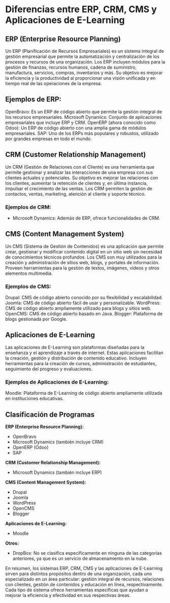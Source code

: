 # Diferencias entre ERP, CRM, CMS y Aplicaciones de E-Learning
## ERP (Enterprise Resource Planning)
Un ERP (Planificación de Recursos Empresariales) es un sistema integral de gestión empresarial que permite la automatización y centralización de los procesos y recursos de una organización. Los ERP incluyen módulos para la gestión de finanzas, recursos humanos, cadena de suministro, manufactura, servicios, compras, inventarios y más. Su objetivo es mejorar la eficiencia y la productividad al proporcionar una visión unificada y en tiempo real de las operaciones de la empresa.

## Ejemplos de ERP:
OpenBravo: Es un ERP de código abierto que permite la gestión integral de los recursos empresariales.
Microsoft Dynamics: Conjunto de aplicaciones empresariales que incluye ERP y CRM.
OpenERP (ahora conocido como Odoo): Un ERP de código abierto con una amplia gama de módulos empresariales.
SAP: Uno de los ERPs más populares y robustos, utilizado por grandes empresas en todo el mundo.

## CRM (Customer Relationship Management)
Un CRM (Gestión de Relaciones con el Cliente) es una herramienta que permite gestionar y analizar las interacciones de una empresa con sus clientes actuales y potenciales. Su objetivo es mejorar las relaciones con los clientes, aumentar la retención de clientes y, en última instancia, impulsar el crecimiento de las ventas. Los CRM permiten la gestión de contactos, ventas, marketing, atención al cliente y soporte técnico.

### Ejemplos de CRM:
- Microsoft Dynamics: Además de ERP, ofrece funcionalidades de CRM.

## CMS (Content Management System)
Un CMS (Sistema de Gestión de Contenidos) es una aplicación que permite crear, gestionar y modificar contenido digital en un sitio web sin necesidad de conocimientos técnicos profundos. Los CMS son muy utilizados para la creación y administración de sitios web, blogs, y portales de información. Proveen herramientas para la gestión de textos, imágenes, videos y otros elementos multimedia.

### Ejemplos de CMS:
Drupal: CMS de código abierto conocido por su flexibilidad y escalabilidad.
Joomla: CMS de código abierto fácil de usar y personalizable.
WordPress: CMS de código abierto ampliamente utilizado para blogs y sitios web.
OpenCMS: CMS de código abierto basado en Java.
Blogger: Plataforma de blogs gestionada por Google.

## Aplicaciones de E-Learning
Las aplicaciones de E-Learning son plataformas diseñadas para la enseñanza y el aprendizaje a través de internet. Estas aplicaciones facilitan la creación, gestión y distribución de contenido educativo. Incluyen herramientas para la creación de cursos, administración de estudiantes, seguimiento del progreso y evaluaciones.

### Ejemplos de Aplicaciones de E-Learning:
Moodle: Plataforma de E-Learning de código abierto ampliamente utilizada en instituciones educativas.

## Clasificación de Programas
**ERP (Enterprise Resource Planning):**
- OpenBravo
- Microsoft Dynamics (también incluye CRM)
- OpenERP (Odoo)
- SAP

**CRM (Customer Relationship Management):**
- Microsoft Dynamics (también incluye ERP)

**CMS (Content Management System):**
- Drupal
- Joomla
- WordPress
- OpenCMS
- Blogger

**Aplicaciones de E-Learning:**
- Moodle

**Otros:**
- DropBox: No se clasifica específicamente en ninguna de las categorías anteriores, ya que es un servicio de almacenamiento en la nube.

En resumen, los sistemas ERP, CRM, CMS y las aplicaciones de E-Learning sirven para distintos propósitos dentro de una organización, cada uno especializado en un área particular: gestión integral de recursos, relaciones con clientes, gestión de contenidos y educación en línea, respectivamente. Cada tipo de sistema ofrece herramientas específicas que ayudan a mejorar la eficiencia y efectividad en sus respectivas áreas.
